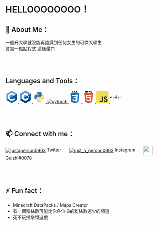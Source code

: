 # <b style="font-weight: 600"> HELLOOOOOOOO！</b>


## <b style="font-weight: 600">🔭 About Me：</b>
<p>
    一個升大學就沒能再認識到任何女生的可憐大學生 <br>
    會寫一點點程式 這樣暈ㄇ
</p><br><br>


## <b style="font-weight: 600">Languages and Tools：</b>
<p align="left"> <a href="https://www.cprogramming.com/" target="_blank" rel="noreferrer"> <img src="https://raw.githubusercontent.com/devicons/devicon/master/icons/c/c-original.svg" alt="c" width="40" height="40"/> </a> <a href="https://www.w3schools.com/cpp/" target="_blank" rel="noreferrer"> <img src="https://raw.githubusercontent.com/devicons/devicon/master/icons/cplusplus/cplusplus-original.svg" alt="cplusplus" width="40" height="40"/> </a> <a href="https://www.python.org" target="_blank" rel="noreferrer"> <img src="https://raw.githubusercontent.com/devicons/devicon/master/icons/python/python-original.svg" alt="python" width="40" height="40"/> </a> <a href="https://pytorch.org/" target="_blank" rel="noreferrer"> <img src="https://www.vectorlogo.zone/logos/pytorch/pytorch-icon.svg" alt="pytorch" width="40" height="40"/> </a> <a href="https://www.w3schools.com/css/" target="_blank" rel="noreferrer"> <img src="https://raw.githubusercontent.com/devicons/devicon/master/icons/css3/css3-original-wordmark.svg" alt="css3" width="40" height="40"/> </a> <a href="https://www.w3.org/html/" target="_blank" rel="noreferrer"> <img src="https://raw.githubusercontent.com/devicons/devicon/master/icons/html5/html5-original-wordmark.svg" alt="html5" width="40" height="40"/> </a> <a href="https://developer.mozilla.org/en-US/docs/Web/JavaScript" target="_blank" rel="noreferrer"> <img src="https://raw.githubusercontent.com/devicons/devicon/master/icons/javascript/javascript-original.svg" alt="javascript" width="40" height="40"/> </a> <a href="https://nodejs.org" target="_blank" rel="noreferrer"> <img src="https://raw.githubusercontent.com/devicons/devicon/master/icons/nodejs/nodejs-original-wordmark.svg" alt="nodejs" width="40" height="40"/> </a> </p>
<br><br>


## <b style="font-weight: 600">📫 Connect with me：</b>
<a href="https://twitter.com/justaperson0903" target="blank">
    <img align="center" src="https://raw.githubusercontent.com/rahuldkjain/github-profile-readme-generator/master/src/images/icons/Social/twitter.svg" alt="justaperson0903" height="30" width="40" />
    Twitter
</a> &#8194; &#8194;
<a href="https://instagram.com/just_a_person0903" target="blank">
    <img align="center" src="https://raw.githubusercontent.com/rahuldkjain/github-profile-readme-generator/master/src/images/icons/Social/instagram.svg" alt="just_a_person0903" height="30" width="40" />
    Instagram
</a> &#8194; &#8194;
<span>
    <img align="center" src="https://raw.githubusercontent.com/rahuldkjain/github-profile-readme-generator/master/src/images/icons/Social/discord.svg" alt="" height="30" width="30" />
    Guizhi#0078
</span>
<br><br><br><br>


## <b style="font-weight: 600">⚡ Fun fact：</b>
- Minecraft DataPacks / Maps Creator
- 有一個粉絲數可能比你各位IG的粉絲數還少的頻道
- 死不玩推塔類遊戲
